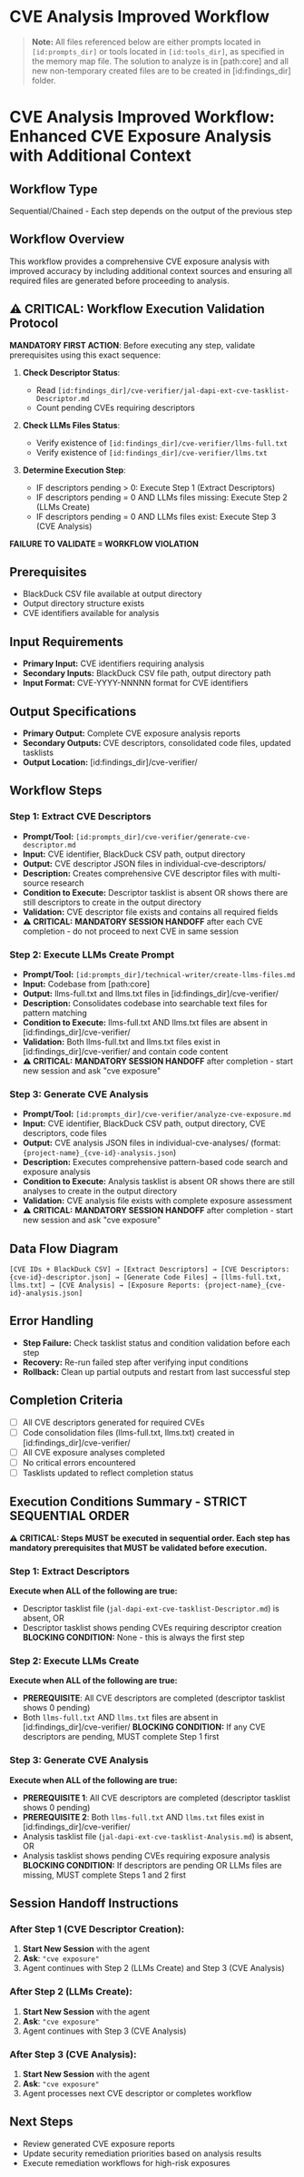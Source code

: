 # CVE Analysis Improved Workflow

> **Note:** All files referenced below are either prompts located in `[id:prompts_dir]` or tools located in `[id:tools_dir]`, as specified in the memory map file.
> The solution to analyze is in [path:core] and all new non-temporary created files are to be created in [id:findings_dir] folder.

# CVE Analysis Improved Workflow: Enhanced CVE Exposure Analysis with Additional Context

## Workflow Type
Sequential/Chained - Each step depends on the output of the previous step

## Workflow Overview
This workflow provides a comprehensive CVE exposure analysis with improved accuracy by including additional context sources and ensuring all required files are generated before proceeding to analysis.

## ⚠️ CRITICAL: Workflow Execution Validation Protocol

**MANDATORY FIRST ACTION**: Before executing any step, validate prerequisites using this exact sequence:

1. **Check Descriptor Status**: 
   - Read `[id:findings_dir]/cve-verifier/jal-dapi-ext-cve-tasklist-Descriptor.md`
   - Count pending CVEs requiring descriptors
   
2. **Check LLMs Files Status**:
   - Verify existence of `[id:findings_dir]/cve-verifier/llms-full.txt`
   - Verify existence of `[id:findings_dir]/cve-verifier/llms.txt`
   
3. **Determine Execution Step**:
   - IF descriptors pending > 0: Execute Step 1 (Extract Descriptors)
   - IF descriptors pending = 0 AND LLMs files missing: Execute Step 2 (LLMs Create)  
   - IF descriptors pending = 0 AND LLMs files exist: Execute Step 3 (CVE Analysis)

**FAILURE TO VALIDATE = WORKFLOW VIOLATION**

## Prerequisites
- BlackDuck CSV file available at output directory
- Output directory structure exists
- CVE identifiers available for analysis

## Input Requirements
- **Primary Input:** CVE identifiers requiring analysis
- **Secondary Inputs:** BlackDuck CSV file path, output directory path
- **Input Format:** CVE-YYYY-NNNNN format for CVE identifiers

## Output Specifications
- **Primary Output:** Complete CVE exposure analysis reports
- **Secondary Outputs:** CVE descriptors, consolidated code files, updated tasklists
- **Output Location:** [id:findings_dir]/cve-verifier/

## Workflow Steps

### Step 1: Extract CVE Descriptors
- **Prompt/Tool:** `[id:prompts_dir]/cve-verifier/generate-cve-descriptor.md`
- **Input:** CVE identifier, BlackDuck CSV path, output directory
- **Output:** CVE descriptor JSON files in individual-cve-descriptors/
- **Description:** Creates comprehensive CVE descriptor files with multi-source research
- **Condition to Execute:** Descriptor tasklist is absent OR shows there are still descriptors to create in the output directory
- **Validation:** CVE descriptor file exists and contains all required fields
- **⚠️ CRITICAL:** **MANDATORY SESSION HANDOFF** after each CVE completion - do not proceed to next CVE in same session

### Step 2: Execute LLMs Create Prompt
- **Prompt/Tool:** `[id:prompts_dir]/technical-writer/create-llms-files.md`
- **Input:** Codebase from [path:core]
- **Output:** llms-full.txt and llms.txt files in [id:findings_dir]/cve-verifier/
- **Description:** Consolidates codebase into searchable text files for pattern matching
- **Condition to Execute:** llms-full.txt AND llms.txt files are absent in [id:findings_dir]/cve-verifier/
- **Validation:** Both llms-full.txt and llms.txt files exist in [id:findings_dir]/cve-verifier/ and contain code content
- **⚠️ CRITICAL:** **MANDATORY SESSION HANDOFF** after completion - start new session and ask "cve exposure"

### Step 3: Generate CVE Analysis
- **Prompt/Tool:** `[id:prompts_dir]/cve-verifier/analyze-cve-exposure.md`
- **Input:** CVE identifier, BlackDuck CSV path, output directory, CVE descriptors, code files
- **Output:** CVE analysis JSON files in individual-cve-analyses/ (format: `{project-name}_{cve-id}-analysis.json`)
- **Description:** Executes comprehensive pattern-based code search and exposure analysis
- **Condition to Execute:** Analysis tasklist is absent OR shows there are still analyses to create in the output directory
- **Validation:** CVE analysis file exists with complete exposure assessment
- **⚠️ CRITICAL:** **MANDATORY SESSION HANDOFF** after completion - start new session and ask "cve exposure"

## Data Flow Diagram
```
[CVE IDs + BlackDuck CSV] → [Extract Descriptors] → [CVE Descriptors: {cve-id}-descriptor.json] → [Generate Code Files] → [llms-full.txt, llms.txt] → [CVE Analysis] → [Exposure Reports: {project-name}_{cve-id}-analysis.json]
```

## Error Handling
- **Step Failure:** Check tasklist status and condition validation before each step
- **Recovery:** Re-run failed step after verifying input conditions
- **Rollback:** Clean up partial outputs and restart from last successful step

## Completion Criteria
- [ ] All CVE descriptors generated for required CVEs
- [ ] Code consolidation files (llms-full.txt, llms.txt) created in [id:findings_dir]/cve-verifier/
- [ ] All CVE exposure analyses completed
- [ ] No critical errors encountered
- [ ] Tasklists updated to reflect completion status

## Execution Conditions Summary - STRICT SEQUENTIAL ORDER

**⚠️ CRITICAL: Steps MUST be executed in sequential order. Each step has mandatory prerequisites that MUST be validated before execution.**

### Step 1: Extract Descriptors
**Execute when ALL of the following are true:** 
- Descriptor tasklist file (`jal-dapi-ext-cve-tasklist-Descriptor.md`) is absent, OR
- Descriptor tasklist shows pending CVEs requiring descriptor creation
**BLOCKING CONDITION:** None - this is always the first step

### Step 2: Execute LLMs Create
**Execute when ALL of the following are true:**
- **PREREQUISITE**: All CVE descriptors are completed (descriptor tasklist shows 0 pending)
- Both `llms-full.txt` AND `llms.txt` files are absent in [id:findings_dir]/cve-verifier/
**BLOCKING CONDITION:** If any CVE descriptors are pending, MUST complete Step 1 first

### Step 3: Generate CVE Analysis  
**Execute when ALL of the following are true:**
- **PREREQUISITE 1**: All CVE descriptors are completed (descriptor tasklist shows 0 pending)
- **PREREQUISITE 2**: Both `llms-full.txt` AND `llms.txt` files exist in [id:findings_dir]/cve-verifier/
- Analysis tasklist file (`jal-dapi-ext-cve-tasklist-Analysis.md`) is absent, OR
- Analysis tasklist shows pending CVEs requiring exposure analysis
**BLOCKING CONDITION:** If descriptors are pending OR LLMs files are missing, MUST complete Steps 1 and 2 first

## Session Handoff Instructions

### After Step 1 (CVE Descriptor Creation):
1. **Start New Session** with the agent
2. **Ask**: `"cve exposure"`
3. Agent continues with Step 2 (LLMs Create) and Step 3 (CVE Analysis)

### After Step 2 (LLMs Create):
1. **Start New Session** with the agent  
2. **Ask**: `"cve exposure"`
3. Agent continues with Step 3 (CVE Analysis)

### After Step 3 (CVE Analysis):
1. **Start New Session** with the agent
2. **Ask**: `"cve exposure"`
3. Agent processes next CVE descriptor or completes workflow

## Next Steps
- Review generated CVE exposure reports
- Update security remediation priorities based on analysis results
- Execute remediation workflows for high-risk exposures
